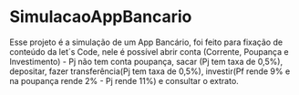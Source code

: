 # SimulacaoAppBancario

Esse projeto é a simulação de um App Bancário,
foi feito para fixação de conteúdo da let´s Code,
nele é possível 
abrir conta (Corrente, Poupança e Investimento) - Pj não tem conta poupança, 
sacar (Pj tem taxa de 0,5%), 
depositar, 
fazer transferência(Pj tem taxa de 0,5%), 
investir(Pf rende 9% e na poupança rende 2% - Pj rende 11%) 
e consultar o extrato.
